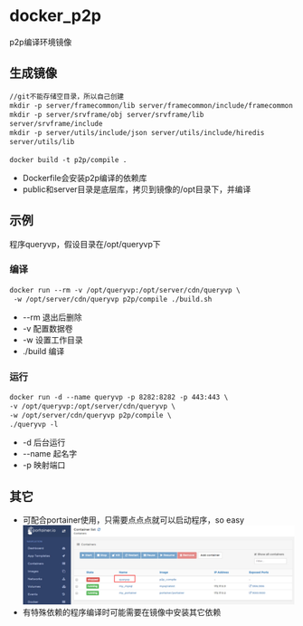 # docker_p2p
p2p编译环境镜像

## 生成镜像
	//git不能存储空目录，所以自己创建
	mkdir -p server/framecommon/lib server/framecommon/include/framecommon
	mkdir -p server/srvframe/obj server/srvframe/lib server/srvframe/include
	mkdir -p server/utils/include/json server/utils/include/hiredis server/utils/lib
	
	docker build -t p2p/compile .

- Dockerfile会安装p2p编译的依赖库
- public和server目录是底层库，拷贝到镜像的/opt目录下，并编译

## 示例
程序queryvp，假设目录在/opt/queryvp下
### 编译
    docker run --rm -v /opt/queryvp:/opt/server/cdn/queryvp \
     -w /opt/server/cdn/queryvp p2p/compile ./build.sh

- --rm 退出后删除
- -v 配置数据卷
- -w 设置工作目录
- ./build 编译

### 运行
    docker run -d --name queryvp -p 8282:8282 -p 443:443 \
    -v /opt/queryvp:/opt/server/cdn/queryvp \
    -w /opt/server/cdn/queryvp p2p/compile \
    ./queryvp -l

- -d 后台运行
- --name 起名字
- -p 映射端口

## 其它
- 可配合portainer使用，只需要点点点就可以启动程序，so easy
![image](https://raw.githubusercontent.com/512444693/docker_p2p/master/images/1.jpg)
- 有特殊依赖的程序编译时可能需要在镜像中安装其它依赖
